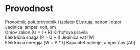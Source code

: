 # Provodnost

Provodnik, poluprovodnik i izolator	
El.struja, napon i otpor	
Jedinice: amper, volt, om	
Omov zakon                         	[U = I * R]
Kirhofova pravila	
Električna snaga 	[P = U * I]
Jedinica vat [W]	
Električna energija	[W = P * t]
Kapacitet baterije, amper čas [Ah]	
